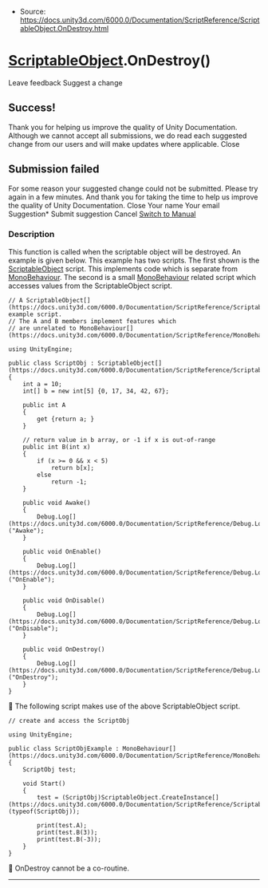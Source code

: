 * Source: https://docs.unity3d.com/6000.0/Documentation/ScriptReference/ScriptableObject.OnDestroy.html

#  [ScriptableObject](https://docs.unity3d.com/6000.0/Documentation/ScriptReference/ScriptableObject.html).OnDestroy()
Leave feedback
Suggest a change
## Success!
Thank you for helping us improve the quality of Unity Documentation. Although we cannot accept all submissions, we do read each suggested change from our users and will make updates where applicable.
Close
## Submission failed
For some reason your suggested change could not be submitted. Please <a>try again</a> in a few minutes. And thank you for taking the time to help us improve the quality of Unity Documentation.
Close
Your name Your email Suggestion* Submit suggestion
Cancel
[Switch to Manual](https://docs.unity3d.com/6000.0/Documentation/Manual/class-ScriptableObject.html "Go to ScriptableObject Component in the Manual")
### Description
This function is called when the scriptable object will be destroyed.
An example is given below. This example has two scripts. The first shown is the [ScriptableObject](https://docs.unity3d.com/6000.0/Documentation/ScriptReference/ScriptableObject.html) script. This implements code which is separate from [MonoBehaviour](https://docs.unity3d.com/6000.0/Documentation/ScriptReference/MonoBehaviour.html). The second is a small [MonoBehaviour](https://docs.unity3d.com/6000.0/Documentation/ScriptReference/MonoBehaviour.html) related script which accesses values from the ScriptableObject script. 
```
// A ScriptableObject[](https://docs.unity3d.com/6000.0/Documentation/ScriptReference/ScriptableObject.html) example script.
// The A and B members implement features which
// are unrelated to MonoBehaviour[](https://docs.unity3d.com/6000.0/Documentation/ScriptReference/MonoBehaviour.html).  
  
using UnityEngine;  
  
public class ScriptObj : ScriptableObject[](https://docs.unity3d.com/6000.0/Documentation/ScriptReference/ScriptableObject.html)
{
    int a = 10;
    int[] b = new int[5] {0, 17, 34, 42, 67};  
  
    public int A
    {
        get {return a; }
    }  
  
    // return value in b array, or -1 if x is out-of-range
    public int B(int x)
    {
        if (x >= 0 && x < 5)
            return b[x];
        else
            return -1;
    }  
  
    public void Awake()
    {
        Debug.Log[](https://docs.unity3d.com/6000.0/Documentation/ScriptReference/Debug.Log.html)("Awake");
    }  
  
    public void OnEnable()
    {
        Debug.Log[](https://docs.unity3d.com/6000.0/Documentation/ScriptReference/Debug.Log.html)("OnEnable");
    }  
  
    public void OnDisable()
    {
        Debug.Log[](https://docs.unity3d.com/6000.0/Documentation/ScriptReference/Debug.Log.html)("OnDisable");
    }  
  
    public void OnDestroy()
    {
        Debug.Log[](https://docs.unity3d.com/6000.0/Documentation/ScriptReference/Debug.Log.html)("OnDestroy");
    }
}

```

The following script makes use of the above ScriptableObject script. 
```
// create and access the ScriptObj  
  
using UnityEngine;  
  
public class ScriptObjExample : MonoBehaviour[](https://docs.unity3d.com/6000.0/Documentation/ScriptReference/MonoBehaviour.html)
{
    ScriptObj test;  
  
    void Start()
    {
        test = (ScriptObj)ScriptableObject.CreateInstance[](https://docs.unity3d.com/6000.0/Documentation/ScriptReference/ScriptableObject.CreateInstance.html)(typeof(ScriptObj));  
  
        print(test.A);
        print(test.B(3));
        print(test.B(-3));
    }
}

```

OnDestroy cannot be a co-routine.
* * *
